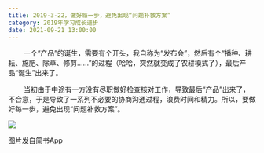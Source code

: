 ```yaml
---
title: 2019-3-22，做好每一步，避免出现“问题补救方案”
category: 2019年学习成长进步
date: 2021-09-21 13:00:00
---
```


        一个“产品”的诞生，需要有个开头，我自称为“发布会”，然后有个“播种、耕耘、施肥、除草、修剪……”的过程（哈哈，突然就变成了农耕模式了），最后产品“诞生”出来了。

        当初由于中途有一方没有尽职做好检查核对工作，导致最后“产品”出来了，不合意，于是导致了一系列不必要的协商沟通过程，浪费时间和精力。所以，要做好每一步，避免出现“问题补救方案”。

![](https://markdown-1301532546.cos.ap-guangzhou.myqcloud.com/peipei_blog/20210921143938.jpeg)  

图片发自简书App